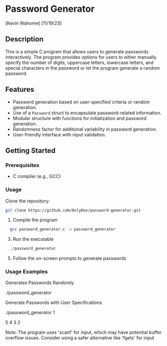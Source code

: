 # Password Generator
[Kevin Wahome]
[11/19/23]

## Description

This is a simple C program that allows users to generate passwords interactively. 
The program provides options for users to either manually specify the number of digits, uppercase letters, lowercase letters, and special characters in the password 
or let the program generate a random password.

## Features

- Password generation based on user-specified criteria or random generation.
- Use of a `Password` struct to encapsulate password-related information.
- Modular structure with functions for initialization and password generation.
- Randomness factor for additional variability in password generation.
- User-friendly interface with input validation.

## Getting Started

### Prerequisites

- C compiler (e.g., GCC)

### Usage

Clone the repository:

   ```bash
   git clone https://github.com/OnlyKev/password-generator.git
   ```
1. Compile the program
```bash
  gcc password_generator.c -o password_generator
  ```

3. Run the executable
```bash
  ./password_generator
```

5. Follow the on-screen prompts to generate passwords

### Usage Examples

Generates Passwords Randomly

   ./password_generator

Generate Passwords with User Specifications

   ./password_generator
1

5 4 3 2

Note:
The program uses 'scanf' for input, which may have potential buffer overflow issues. Consider using a safer alternative like 'fgets' for input





